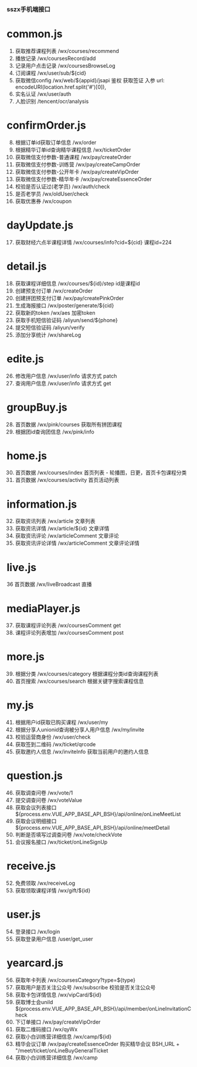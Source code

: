 ### sszx手机端接口

# common.js
1. 获取推荐课程列表 /wx/courses/recommend
2. 播放记录 /wx/coursesRecord/add
3. 记录用户点击记录 /wx/coursesBrowseLog
4. 订阅课程 /wx/user/sub/${cid}
5. 获取微信config /wx/web/${appid}/jsapi
鉴权 获取签证 入参 url: encodeURI(location.href.split('#')[0]),
6. 实名认证 /wx/user/auth
7. 人脸识别 /tencent/ocr/analysis
# confirmOrder.js
8. 根据订单id获取订单信息 /wx/order
9. 根据精华订单id查询精华课程信息 /wx/ticketOrder
10. 获取微信支付参数-普通课程 /wx/pay/createOrder
11. 获取微信支付参数-训练营 /wx/pay/createCampOrder
12. 获取微信支付参数-公开年卡 /wx/pay/createVipOrder
13. 获取微信支付参数-精华年卡 /wx/pay/createEssenceOrder
14. 校验是否认证过(老学员) /wx/auth/check
15. 是否老学员 /wx/oldUser/check
16. 获取优惠券 /wx/coupon
# dayUpdate.js
17. 获取财经六点半课程详情 /wx/courses/info?cid=${cid}
课程id=224
# detail.js
18. 获取课程详细信息 /wx/courses/${id}/step
id是课程id
19. 创建预支付订单 /wx/createOrder
20. 创建拼团预支付订单 /wx/pay/createPinkOrder
21. 生成海报接口 /wx/poster/generate/${cid}
22. 获取新的token /wx/aes 加密token
23. 获取手机短信验证码 /aliyun/send/${phone}
24. 提交短信验证码 /aliyun/verify
25. 添加分享统计 /wx/shareLog
# edite.js
26. 修改用户信息 /wx/user/info
请求方式 patch
27. 查询用户信息 /wx/user/info
请求方式 get
# groupBuy.js
28. 首页数据 /wx/pink/courses
获取所有拼团课程
29. 根据团id查询团信息 /wx/pink/info
# home.js
30. 首页数据 /wx/courses/index
首页列表 - 轮播图，日更，首页卡包课程分类
31. 首页数据 /wx/courses/activity
首页活动列表
# information.js
32. 获取资讯列表 /wx/article
文章列表
33. 获取资讯详情 /wx/article/${id}
文章详情
34. 获取资讯评论 /wx/articleComment
文章评论
35. 获取资讯评论详情 /wx/articleComment
文章评论详情
# live.js
36 首页数据 /wx/liveBroadcast
直播
# mediaPlayer.js
37. 获取课程评论列表 /wx/coursesComment
get
38. 课程评论列表增加 /wx/coursesComment
post
# more.js
39. 根据分类 /wx/courses/category
根据课程分类id查询课程列表
40. 首页搜索 /wx/courses/search
根据关键字搜索课程信息
# my.js
41. 根据用户id获取已购买课程 /wx/user/my
42. 根据分享人unionid查询被分享人用户信息 /wx/my/invite
43. 校验运营商身份 /wx/user/check 
44. 获取签到二维码 /wx/ticket/qrcode
45. 获取邀约人信息 /wx/inviteInfo
获取当前用户的邀约人信息
# question.js
46. 获取调查问卷 /wx/vote/1
47. 提交调查问卷 /wx/voteValue
48. 获取会议列表接口 ${process.env.VUE_APP_BASE_API_BSH}/api/online/onLineMeetList
49. 获取会议明细接口 ${process.env.VUE_APP_BASE_API_BSH}/api/online/meetDetail
50. 判断是否填写过调查问卷 /wx/vote/checkVote
51. 会议报名接口 /wx/ticket/onLineSignUp
# receive.js
52. 免费领取 /wx/receiveLog
53. 获取领取课程详情 /wx/gift/${id}
# user.js
54. 登录接口 /wx/login
55. 获取登录用户信息 /user/get_user
# yearcard.js
56. 获取年卡列表 /wx/coursesCategory?type=${type}
57. 获取用户是否关注公众号 /wx/subscribe
校验是否关注公众号
58. 获取卡包详情信息 /wx/vipCard/${id}
59. 获取博士会uniId ${process.env.VUE_APP_BASE_API_BSH}/api/member/onLineInvitationCheck
60. 下订单接口 /wx/pay/createVipOrder
61. 获取二维码接口 /wx/qyWx
62. 获取小白训练营详细信息 /wx/camp/${id}
63. 精华会议订单 /wx/pay/createEssenceOrder
购买精华会议 BSH_URL + "/meet/ticket/onLineBuyGeneralTicket
64. 获取小白训练营详细信息 /wx/camp










